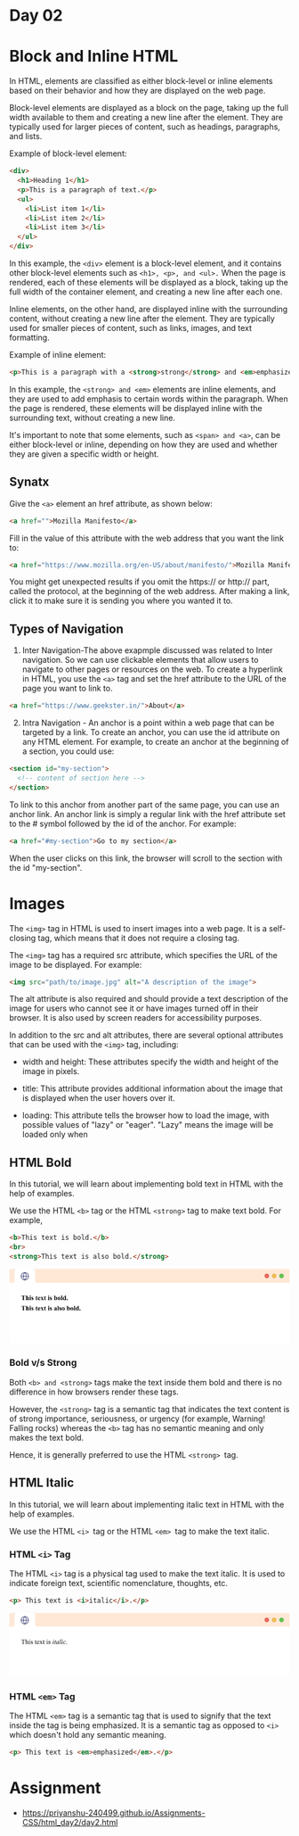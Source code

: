 # Day 02


# Block and Inline HTML

In HTML, elements are classified as either block-level or inline elements based on their behavior and how they are displayed on the web page.

Block-level elements are displayed as a block on the page, taking up the full width available to them and creating a new line after the element. They are typically used for larger pieces of content, such as headings, paragraphs, and lists.

Example of block-level element:

```html
<div>
  <h1>Heading 1</h1>
  <p>This is a paragraph of text.</p>
  <ul>
    <li>List item 1</li>
    <li>List item 2</li>
    <li>List item 3</li>
  </ul>
</div>
```

In this example, the ```<div>``` element is a block-level element, and it contains other block-level elements such as ```<h1>, <p>, and <ul>.``` When the page is rendered, each of these elements will be displayed as a block, taking up the full width of the container element, and creating a new line after each one.

Inline elements, on the other hand, are displayed inline with the surrounding content, without creating a new line after the element. They are typically used for smaller pieces of content, such as links, images, and text formatting.

Example of inline element:

```html
<p>This is a paragraph with a <strong>strong</strong> and <em>emphasized</em> text.</p>
```

In this example, the ```<strong> and <em>``` elements are inline elements, and they are used to add emphasis to certain words within the paragraph. When the page is rendered, these elements will be displayed inline with the surrounding text, without creating a new line.

It's important to note that some elements, such as ```<span> and <a>```, can be either block-level or inline, depending on how they are used and whether they are given a specific width or height.

## Synatx

Give the ``<a>`` element an href attribute, as shown below:
```html
<a href="">Mozilla Manifesto</a>
```

Fill in the value of this attribute with the web address that you want the link to:
```html
<a href="https://www.mozilla.org/en-US/about/manifesto/">Mozilla Manifesto</a>
```


You might get unexpected results if you omit the https:// or http:// part, called the protocol, at the beginning of the web address. After making a link, click it to make sure it is sending you where you wanted it to.

## Types of Navigation
1. Inter Navigation-The above exapmple discussed was related to Inter navigation. So we can use clickable elements that allow users to navigate to other pages or resources on the web. To create a hyperlink in HTML, you use the ``<a>`` tag and set the href attribute to the URL of the page you want to link to.



```html
<a href="https://www.geekster.in/">About</a>
```



2. Intra Navigation - An anchor is a point within a web page that can be targeted by a link. To create an anchor, you can use the id attribute on any HTML element. For example, to create an anchor at the beginning of a section, you could use:

```html
<section id="my-section">
  <!-- content of section here -->
</section>
```
To link to this anchor from another part of the same page, you can use an anchor link. An anchor link is simply a regular link with the href attribute set to the # symbol followed by the id of the anchor. For example:

```html
<a href="#my-section">Go to my section</a>
```
When the user clicks on this link, the browser will scroll to the section with the id "my-section".


# Images 
The ``<img>`` tag in HTML is used to insert images into a web page. It is a self-closing tag, which means that it does not require a closing tag.

The ``<img>`` tag has a required src attribute, which specifies the URL of the image to be displayed. For example:

```html
<img src="path/to/image.jpg" alt="A description of the image">
```

The alt attribute is also required and should provide a text description of the image for users who cannot see it or have images turned off in their browser. It is also used by screen readers for accessibility purposes.

In addition to the src and alt attributes, there are several optional attributes that can be used with the ``<img>`` tag, including:

- width and height: These attributes specify the width and height of the image in pixels.

- title: This attribute provides additional information about the image that is displayed when the user hovers over it.

- loading: This attribute tells the browser how to load the image, with possible values of "lazy" or "eager". "Lazy" means the image will be loaded only when


## HTML Bold 

In this tutorial, we will learn about implementing bold text in HTML with the help of examples.

We use the HTML ```<b>``` tag or the HTML ```<strong>``` tag to make text bold. For example,

```html
<b>This text is bold.</b>
<br>
<strong>This text is also bold.</strong>
```


![bold](../Images/bold.png)

### Bold v/s Strong

Both ```<b> and <strong>``` tags make the text inside them bold and there is no difference in how browsers render these tags.

However, the ```<strong>``` tag is a semantic tag that indicates the text content is of strong importance, seriousness, or urgency (for example, Warning! Falling rocks) whereas the ``<b>`` tag has no semantic meaning and only makes the text bold.

Hence, it is generally preferred to use the HTML ```<strong> ```tag.

## HTML Italic

In this tutorial, we will learn about implementing italic text in HTML with the help of examples.

We use the HTML ```<i> ```tag or the HTML ```<em> ```tag to make the text italic.

### HTML ```<i>``` Tag

The HTML ```<i>``` tag is a physical tag used to make the text italic. It is used to indicate foreign text, scientific nomenclature, thoughts, etc.

```html
<p> This text is <i>italic</i>.</p>
```

![italic](../Images/italic.png)

### HTML ```<em>``` Tag
The HTML ```<em>``` tag is a semantic tag that is used to signify that the text inside the tag is being emphasized. It is a semantic tag as opposed to ```<i>``` which doesn't hold any semantic meaning.

```html
<p> This text is <em>emphasized</em>.</p>
```

# Assignment
- https://priyanshu-240499.github.io/Assignments-CSS/html_day2/day2.html